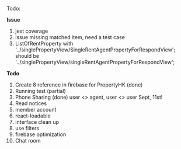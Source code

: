 Todo: 

**Issue**
1. jest coverage
2. issue missing matched item, need a test case
3. ListOfRentProperty with '../singlePropertyView/SingleRentAgentPropertyForRespondView';
    should be '../singlePropertyView/singleRentAgentPropertyForRespondView';

**Todo**
1. Create 8 reference in firebase for PropertyHK (done)
2. Running test (partial)
3. Phone Sharing (done) user <> agent, user <> user Sept, 11st! 
4. Read notices
5. member account
6. react-loadable 
7. interface clean up
8. use filters
9. firebase optimization
10. Chat room
